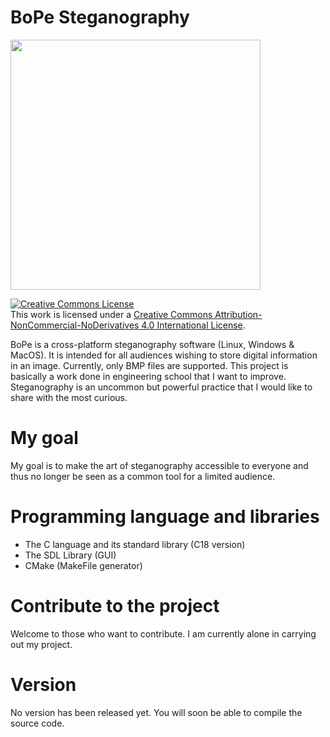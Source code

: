 # BoPe Steganography

<img src="https://user-images.githubusercontent.com/33329690/60058471-cef12500-96e8-11e9-82c1-eb570144e95d.png" width="400">

<a rel="license" href="http://creativecommons.org/licenses/by-nc-nd/4.0/"><img alt="Creative Commons License" style="border-width:0" src="https://i.creativecommons.org/l/by-nc-nd/4.0/88x31.png" /></a><br />This work is licensed under a <a rel="license" href="http://creativecommons.org/licenses/by-nc-nd/4.0/">Creative Commons Attribution-NonCommercial-NoDerivatives 4.0 International License</a>.

BoPe is a cross-platform steganography software (Linux, Windows & MacOS). It is intended for all audiences wishing to store digital information in an image. Currently, only BMP files are supported.
This project is basically a work done in engineering school that I want to improve. Steganography is an uncommon but powerful practice that I would like to share with the most curious.

# My goal
My goal is to make the art of steganography accessible to everyone and thus no longer be seen as a common tool for a limited audience.

# Programming language and libraries
- The C language and its standard library (C18 version)
- The SDL Library (GUI)
- CMake (MakeFile generator)

# Contribute to the project
Welcome to those who want to contribute. I am currently alone in carrying out my project.

# Version
No version has been released yet. You will soon be able to compile the source code.
